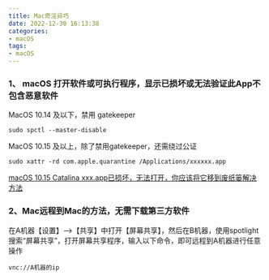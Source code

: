 ```yaml
---
title: Mac奇淫异巧
date: 2022-12-30 16:13:38
categories:
- macOS
tags:
- macOS
---
```


### 1、 macOS 打开软件或可执行程序，显示已损坏或无法验证此App不包含恶意软件 
MacOS 10.14 及以下，禁用 gatekeeper
```
sudo spctl --master-disable
```
MacOS 10.15 及以上，除了禁用gatekeeper，还需绕过公证
```
sudo xattr -rd com.apple.quarantine /Applications/xxxxxx.app
```
[macOS 10.15 Catalina xxx.app已损坏，无法打开，你应该将它移到废纸篓解决方法](https://macwk.com/article/mac-catalina-1015-file-damage)


### 2、Mac远程到Mac的方法，无需下载第三方软件
在A机器【设置】-->【共享】中打开【屏幕共享】，然后在B机器，使用spotlight搜索“屏幕共享”，打开屏幕共享程序，输入以下命令，即可远程到A机器进行任意操作
```
vnc://A机器的ip
```

